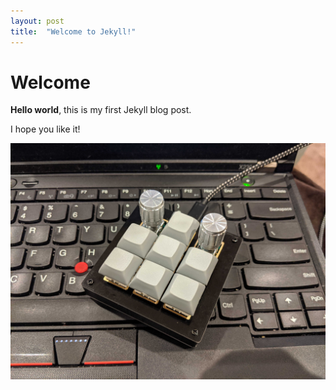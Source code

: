 ```yaml
---
layout: post
title:  "Welcome to Jekyll!"
---
```


# Welcome

**Hello world**, this is my first Jekyll blog post.

I hope you like it!

![My helpful screenshot](/assets/bdn9.jpg)
